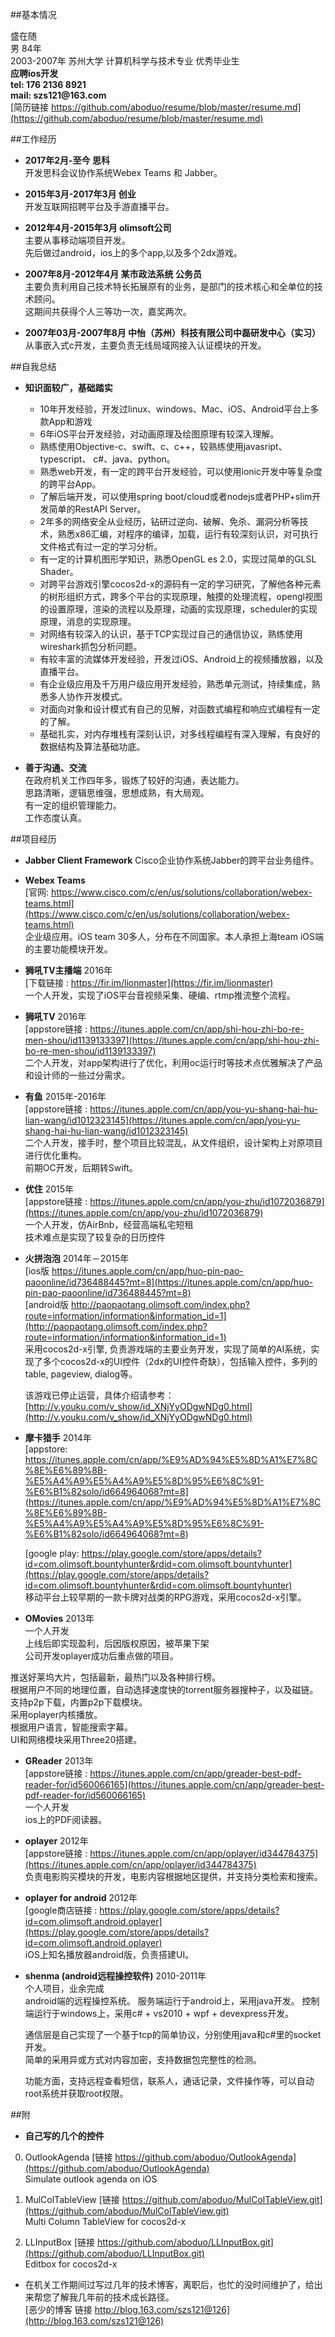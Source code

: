 ##基本情况

盛在随  
男
84年  
2003-2007年  苏州大学  计算机科学与技术专业  优秀毕业生    
__应聘ios开发__  
__tel: 176 2136 8921__  
__mail: szs121@163.com__  
[简历链接 https://github.com/aboduo/resume/blob/master/resume.md](https://github.com/aboduo/resume/blob/master/resume.md)


##工作经历

* __2017年2月-至今 思科__  
开发思科会议协作系统Webex Teams 和 Jabber。 

* __2015年3月-2017年3月 创业__  
开发互联网招聘平台及手游直播平台。

* __2012年4月-2015年3月 olimsoft公司__  
主要从事移动端项目开发。  
先后做过android，ios上的多个app,以及多个2dx游戏。  

* __2007年8月-2012年4月  某市政法系统 公务员__  
主要负责利用自己技术特长拓展原有的业务，是部门的技术核心和全单位的技术顾问。  
这期间共获得个人三等功一次，嘉奖两次。

* __2007年03月-2007年8月  中怡（苏州）科技有限公司中磊研发中心（实习）__  
从事嵌入式c开发，主要负责无线局域网接入认证模块的开发。



##自我总结

* __知识面较广，基础踏实__  

	- 10年开发经验，开发过linux、windows、Mac、iOS、Android平台上多款App和游戏
	- 6年iOS平台开发经验，对动画原理及绘图原理有较深入理解。
	- 熟练使用Objective-c、swift、c、c++，较熟练使用javasript、typescript、 c#、java、python。
	- 熟悉web开发，有一定的跨平台开发经验，可以使用ionic开发中等复杂度的跨平台App。
	- 了解后端开发，可以使用spring boot/cloud或者nodejs或者PHP+slim开发简单的RestAPI Server。
	- 2年多的网络安全从业经历，钻研过逆向、破解、免杀、漏洞分析等技术，熟悉x86汇编，对程序的编译，加载，运行有较深刻认识，对可执行文件格式有过一定的学习分析。 
	- 有一定的计算机图形学知识，熟悉OpenGL es 2.0，实现过简单的GLSL Shader。
	- 对跨平台游戏引擎cocos2d-x的源码有一定的学习研究，了解他各种元素的树形组织方式，跨多个平台的实现原理，触摸的处理流程，opengl视图的设置原理，渲染的流程以及原理，动画的实现原理，scheduler的实现原理，消息的实现原理。
	- 对网络有较深入的认识，基于TCP实现过自己的通信协议，熟练使用wireshark抓包分析问题。
	- 有较丰富的流媒体开发经验，开发过iOS、Android上的视频播放器，以及直播平台。
	- 有企业级应用及千万用户级应用开发经验，熟悉单元测试，持续集成，熟悉多人协作开发模式。
	- 对面向对象和设计模式有自己的见解，对函数式编程和响应式编程有一定的了解。
	- 基础扎实，对内存堆栈有深刻认识，对多线程编程有深入理解，有良好的数据结构及算法基础功底。



* __善于沟通、交流__  
在政府机关工作四年多，锻炼了较好的沟通，表达能力。  
思路清晰，逻辑思维强，思想成熟，有大局观。  
有一定的组织管理能力。  
工作态度认真。


##项目经历
* __Jabber Client Framework__
Cisco企业协作系统Jabber的跨平台业务组件。

* __Webex Teams__  
[官网: https://www.cisco.com/c/en/us/solutions/collaboration/webex-teams.html](https://www.cisco.com/c/en/us/solutions/collaboration/webex-teams.html)  
企业级应用。iOS team 30多人，分布在不同国家。本人承担上海team iOS端的主要功能模块开发。

* __狮吼TV主播端__ 2016年  
[下载链接 : https://fir.im/lionmaster](https://fir.im/lionmaster)  
一个人开发，实现了iOS平台音视频采集、硬编、rtmp推流整个流程。

* __狮吼TV__ 2016年  
[appstore链接 : https://itunes.apple.com/cn/app/shi-hou-zhi-bo-re-men-shou/id1139133397](https://itunes.apple.com/cn/app/shi-hou-zhi-bo-re-men-shou/id1139133397)  
二个人开发，对app架构进行了优化，利用oc运行时等技术点优雅解决了产品和设计师的一些过分需求。


* __有鱼__ 2015年-2016年  
[appstore链接 : https://itunes.apple.com/cn/app/you-yu-shang-hai-hu-lian-wang/id1012323145](https://itunes.apple.com/cn/app/you-yu-shang-hai-hu-lian-wang/id1012323145)  
二个人开发，接手时，整个项目比较混乱，从文件组织，设计架构上对原项目进行优化重构。  
前期OC开发，后期转Swift。

* __优住__  2015年  
[appstore链接 : https://itunes.apple.com/cn/app/you-zhu/id1072036879](https://itunes.apple.com/cn/app/you-zhu/id1072036879)  
一个人开发，仿AirBnb，经营高端私宅短租  
技术难点是实现了较复杂的日历控件        


* __火拼泡泡__  2014年－2015年  
[ios版 https://itunes.apple.com/cn/app/huo-pin-pao-paoonline/id736488445?mt=8](https://itunes.apple.com/cn/app/huo-pin-pao-paoonline/id736488445?mt=8)  
[android版 http://paopaotang.olimsoft.com/index.php?route=information/information&information_id=1](http://paopaotang.olimsoft.com/index.php?route=information/information&information_id=1)    
	采用cocos2d-x引擎, 负责游戏端的主要业务开发，实现了简单的AI系统，实现了多个cocos2d-x的UI控件（2dx的UI控件奇缺），包括输入控件，多列的table, pageview, dialog等。  

	该游戏已停止运营，具体介绍请参考：[http://v.youku.com/v_show/id_XNjYyODgwNDg0.html](http://v.youku.com/v_show/id_XNjYyODgwNDg0.html)
	 

* __摩卡猎手__ 2014年  
	[appstore: https://itunes.apple.com/cn/app/%E9%AD%94%E5%8D%A1%E7%8C%8E%E6%89%8B-%E5%A4%A9%E5%A4%A9%E5%8D%95%E6%8C%91-%E6%B1%82solo/id664964068?mt=8]
(https://itunes.apple.com/cn/app/%E9%AD%94%E5%8D%A1%E7%8C%8E%E6%89%8B-%E5%A4%A9%E5%A4%A9%E5%8D%95%E6%8C%91-%E6%B1%82solo/id664964068?mt=8)  

	[google play: https://play.google.com/store/apps/details?id=com.olimsoft.bountyhunter&rdid=com.olimsoft.bountyhunter](https://play.google.com/store/apps/details?id=com.olimsoft.bountyhunter&rdid=com.olimsoft.bountyhunter)  
移动平台上较早期的一款卡牌对战类的RPG游戏，采用cocos2d-x引擎。


* __OMovies__  2013年  
一个人开发  
上线后即实现盈利，后因版权原因，被苹果下架  
公司开发oplayer成功后重点做的项目。 

 推送好莱坞大片，包括最新，最热门以及各种排行榜。  
根据用户不同的地理位置，自动选择速度快的torrent服务器搜种子，以及磁链。  
支持p2p下载，内置p2p下载模块。  
采用oplayer内核播放。  
根据用户语言，智能搜索字幕。  
UI和网络模块采用Three20搭建。  


* __GReader__  2013年    
[appstore链接 : https://itunes.apple.com/cn/app/greader-best-pdf-reader-for/id560066165](https://itunes.apple.com/cn/app/greader-best-pdf-reader-for/id560066165)   
一个人开发  
ios上的PDF阅读器。  


* __oplayer__ 2012年   
[appstore链接 : https://itunes.apple.com/cn/app/oplayer/id344784375](https://itunes.apple.com/cn/app/oplayer/id344784375)   
负责电影购买模块的开发，电影内容根据地区提供，并支持分类检索和搜索。


* __oplayer for android__  2012年  
[google商店链接 : https://play.google.com/store/apps/details?id=com.olimsoft.android.oplayer](https://play.google.com/store/apps/details?id=com.olimsoft.android.oplayer)   
iOS上知名播放器android版，负责搭建UI。


* __shenma (android远程操控软件)__  2010-2011年  
个人项目，业余完成    
android端的远程操控系统。
服务端运行于android上，采用java开发。
控制端运行于windows上，采用c# + vs2010 + wpf + devexpress开发。  

	通信层是自己实现了一个基于tcp的简单协议，分别使用java和c#里的socket开发。   
简单的采用异或方式对内容加密，支持数据包完整性的检测。  

	功能方面，支持远程查看短信，联系人，通话记录，文件操作等，可以自动root系统并获取root权限。



##附


* __自己写的几个的控件__

0. OutlookAgenda [链接 https://github.com/aboduo/OutlookAgenda](https://github.com/aboduo/OutlookAgenda)  
Simulate outlook agenda on iOS

0. MulColTableView  [链接 https://github.com/aboduo/MulColTableView.git](https://github.com/aboduo/MulColTableView.git)  
Multi Column TableView for cocos2d-x


0. LLInputBox  [链接 https://github.com/aboduo/LLInputBox.git](https://github.com/aboduo/LLInputBox.git)  
Editbox for cocos2d-x

* 在机关工作期间过写过几年的技术博客，离职后，也忙的没时间维护了，给出来帮您了解我几年前的技术成长路径。    
[恶少的博客 链接 http://blog.163.com/szs121@126](http://blog.163.com/szs121@126)


